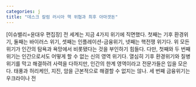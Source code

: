 ```yaml
---
categories: j
title: "데스크 칼럼 러시아 핵 위협과 최후 아마겟돈"
---
```

[이슈밸리=윤대우 편집장] 전 세계는 지금 4가지 위기에 직면했다. 첫째는 기후 환경위기, 둘째는 바이러스 위기, 셋째는 인플레이션-금융위기, 넷째는 핵전쟁 위기다. 위 모든 위기가 인간의 탐욕과 욕망에서 비롯됐다는 것을 부인하기 힘들다. 다만, 첫째와 두 번째 위기는 인간으로서도 어떻게 할 수 없는 신의 영역 위기다. 열심히 기후 환경위기와 질병 위기를 막고 해결하려 사력을 다하지만, 인간의 한계 영역이라고 전문가들은 입을 모은다. 태풍과 허리케인, 지진, 암을 근본적으로 해결할 수 없지는 않나. 세 번째 금융위기는 우크라이나 전